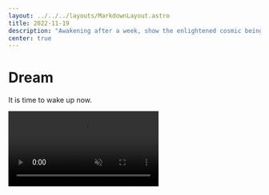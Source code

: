```yaml
---
layout: ../../../layouts/MarkdownLayout.astro
title: 2022-11-19
description: "Awakening after a week, show the enlightened cosmic being and self."
center: true
---
```


# Dream

It is time to wake up now.

<video autoplay loop muted>
enlightened_udia.webm -->
  <source src="https://r2.u0.vc/videos/enlightened_udia.webm" type="video/webm">
  <source src="https://r2.u0.vc/videos/enlightened_udia.ogv" type="video/ogg">
  <source src="https://r2.u0.vc/videos/enlightened_udia.mp4" type="video/mp4">

  <a href="https://r2.u0.vc/videos/enlightened_udia.mp4">awaken</a>
</video>

<style>
  video {
    max-width: 100vw;
  }
</style>